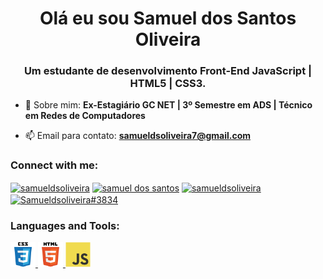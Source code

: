 <h1 align="center">Olá eu sou Samuel dos Santos Oliveira</h1>
<h3 align="center">Um estudante de desenvolvimento Front-End JavaScript | HTML5 | CSS3.</h3>

- 💬 Sobre mim: **Ex-Estagiário GC NET | 3º Semestre em ADS | Técnico em Redes de Computadores**

- 📫 Email para contato: **samueldsoliveira7@gmail.com**

<h3 align="left">Connect with me:</h3>
<p align="left">
<a href="https://linkedin.com/in/samueldsoliveira" target="blank"><img align="center" src="https://raw.githubusercontent.com/rahuldkjain/github-profile-readme-generator/master/src/images/icons/Social/linked-in-alt.svg" alt="samueldsoliveira" height="30" width="40" /></a>
<a href="https://fb.com/samuel dos santos" target="blank"><img align="center" src="https://raw.githubusercontent.com/rahuldkjain/github-profile-readme-generator/master/src/images/icons/Social/facebook.svg" alt="samuel dos santos" height="30" width="40" /></a>
<a href="https://instagram.com/samueldsoliveira" target="blank"><img align="center" src="https://raw.githubusercontent.com/rahuldkjain/github-profile-readme-generator/master/src/images/icons/Social/instagram.svg" alt="samueldsoliveira" height="30" width="40" /></a>
<a href="https://discord.gg/Samueldsoliveira#3834" target="blank"><img align="center" src="https://raw.githubusercontent.com/rahuldkjain/github-profile-readme-generator/master/src/images/icons/Social/discord.svg" alt="Samueldsoliveira#3834" height="30" width="40" /></a>
</p>

<h3 align="left">Languages and Tools:</h3>
<p align="left"> <a href="https://www.w3schools.com/css/" target="_blank" rel="noreferrer"> <img src="https://raw.githubusercontent.com/devicons/devicon/master/icons/css3/css3-original-wordmark.svg" alt="css3" width="40" height="40"/> </a> <a href="https://www.w3.org/html/" target="_blank" rel="noreferrer"> <img src="https://raw.githubusercontent.com/devicons/devicon/master/icons/html5/html5-original-wordmark.svg" alt="html5" width="40" height="40"/> </a> <a href="https://developer.mozilla.org/en-US/docs/Web/JavaScript" target="_blank" rel="noreferrer"> <img src="https://raw.githubusercontent.com/devicons/devicon/master/icons/javascript/javascript-original.svg" alt="javascript" width="40" height="40"/> </a> </p>
